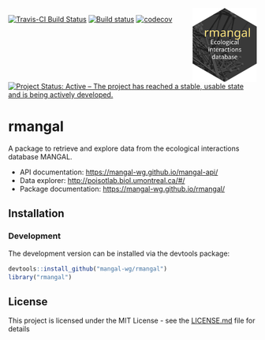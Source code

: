 <img src="man/figures/rmangal.svg" width="130" height="150" align="right"/>

[![Travis-CI Build Status](https://travis-ci.org/mangal-wg/rmangal.svg?branch=master)](https://travis-ci.org/mangal-wg/rmangal)
[![Build status](https://ci.appveyor.com/api/projects/status/mibs2ni969xiqgrd?svg=true)](https://ci.appveyor.com/project/KevCaz/rmangal)
[![codecov](https://codecov.io/gh/mangal-wg/rmangal/branch/master/graph/badge.svg)](https://codecov.io/gh/mangal-wg/rmangal)
[![Project Status: Active – The project has reached a stable, usable state and is being actively developed.](https://www.repostatus.org/badges/latest/wip.svg)](https://www.repostatus.org/#WIP)

# rmangal

A package to retrieve and explore data from the ecological interactions database MANGAL.

- API documentation: https://mangal-wg.github.io/mangal-api/
- Data explorer: http://poisotlab.biol.umontreal.ca/#/
- Package documentation: https://mangal-wg.github.io/rmangal/


## Installation

### Development

The development version can be installed via the devtools package:

```r
devtools::install_github("mangal-wg/rmangal")
library("rmangal")
```

## License

This project is licensed under the MIT License - see the [LICENSE.md](LICENSE.md) file for details
